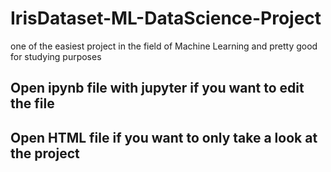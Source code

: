 # IrisDataset-ML-DataScience-Project
one of the easiest project in the field of Machine Learning and pretty good for studying purposes
## Open ipynb file with jupyter if you want to edit the file 
## Open HTML file if you want to only take a look at the project
